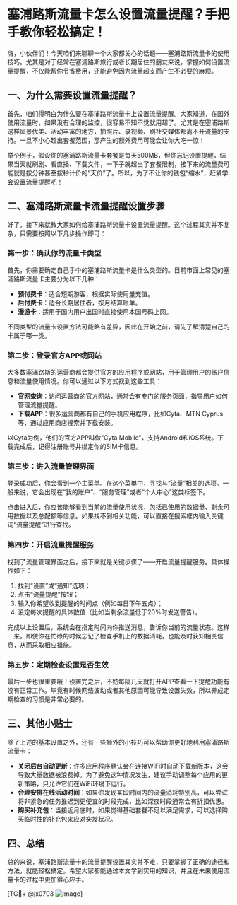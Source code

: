 # 塞浦路斯流量卡怎么设置流量提醒？手把手教你轻松搞定！

嗨，小伙伴们！今天咱们来聊聊一个大家都关心的话题——塞浦路斯流量卡的使用技巧。尤其是对于经常在塞浦路斯旅行或者长期居住的朋友来说，掌握如何设置流量提醒，不仅能帮你节省费用，还能避免因为流量超支而产生不必要的麻烦。

## 一、为什么需要设置流量提醒？

首先，咱们得明白为什么要在塞浦路斯流量卡上设置流量提醒。大家知道，在国外使用流量时，如果没有合理的监控，很容易不知不觉就用超了。尤其是在塞浦路斯这样风景优美、活动丰富的地方，拍照片、录视频、刷社交媒体都离不开流量的支持。一旦不小心超出套餐范围，那产生的额外费用可能会让你大吃一惊！

举个例子，假设你的塞浦路斯流量卡套餐是每天500MB，但你忘记设置提醒，结果当天就刷剧、看直播、下载文件，一下子就超出了套餐限制，接下来的流量费可能就是按分钟甚至按秒计价的“天价”了。所以，为了不让你的钱包“缩水”，赶紧学会设置流量提醒吧！

## 二、塞浦路斯流量卡流量提醒设置步骤

好了，接下来就教大家如何给塞浦路斯流量卡设置流量提醒。这个过程其实并不复杂，只需要按照以下几步操作即可：

### 第一步：确认你的流量卡类型

首先，你需要确定自己手中的塞浦路斯流量卡是什么类型的。目前市面上常见的塞浦路斯流量卡主要分为以下几种：

- **预付费卡**：适合短期游客，根据实际使用量充值。
- **后付费卡**：适合长期居住者，按月结算账单。
- **漫游卡**：适用于国内用户出国时直接使用本国号码上网。

不同类型的流量卡设置方法可能略有差异，因此在开始之前，请先了解清楚自己的卡属于哪一类。

### 第二步：登录官方APP或网站

大多数塞浦路斯的运营商都会提供官方的应用程序或网站，用于管理用户的账户信息和流量使用情况。你可以通过以下方式找到这些工具：

- **官网查询**：访问运营商的官方网站，通常会有专门的服务页面，指导用户如何管理流量提醒。
- **下载APP**：很多运营商都有自己的手机应用程序，比如Cyta、MTN Cyprus等，通过应用商店搜索并下载安装。

以Cyta为例，他们的官方APP叫做“Cyta Mobile”，支持Android和iOS系统。下载完成后，记得注册账号并绑定你的SIM卡信息。

### 第三步：进入流量管理界面

登录成功后，你会看到一个主菜单。在这个菜单中，寻找与“流量”相关的选项。一般来说，它会出现在“我的账户”、“服务管理”或者“个人中心”这类标签下。

点击进入后，你应该能够看到当前的流量使用状况，包括已使用的数据量、剩余可用数据以及总配额等信息。如果找不到相关功能，可以直接在搜索框内输入关键词“流量提醒”进行查找。

### 第四步：开启流量提醒服务

找到了流量管理界面之后，接下来就是关键步骤了——开启流量提醒服务。具体操作如下：

1. 找到“设置”或“通知”选项；
2. 点击“流量提醒”按钮；
3. 输入你希望收到提醒的时间点（例如每日下午五点）；
4. 设定每次提醒的具体数值（比如当剩余流量低于20%时发送警告）。

完成以上设置后，系统会在指定时间向你推送消息，告诉你当前的流量状态。这样一来，即使你在忙碌的时候忘记了检查手机上的数据消耗，也能及时获知相关信息，从而采取相应措施。

### 第五步：定期检查设置是否生效

最后一步也很重要哦！设置完之后，不妨每隔几天就打开APP查看一下提醒功能有没有正常工作。毕竟有时候网络波动或者其他原因可能导致设置失效，所以养成定期检查的习惯是非常必要的。

## 三、其他小贴士

除了上述的基本设置之外，还有一些额外的小技巧可以帮助你更好地利用塞浦路斯流量卡：

- **关闭后台自动更新**：许多应用程序默认会在连接WiFi时自动下载新版本，这会导致大量数据被浪费掉。为了避免这种情况发生，建议手动调整每个应用的更新策略，只允许它们在WiFi环境下运行。
- **合理安排在线活动时间**：如果你发现某段时间内的流量消耗特别高，可以尝试将非紧急的任务推迟到更便宜的时段完成，比如深夜时段通常会有折扣优惠。
- **购买补充包**：当接近月底时，如果觉得基础套餐不足以满足需求，可以选择购买临时性的补充包来应对突发状况。

## 四、总结

总的来说，塞浦路斯流量卡的流量提醒设置其实并不难，只要掌握了正确的途径和方法，就能轻松搞定。希望大家都能通过本文学到实用的知识，并且在未来使用流量卡的过程中更加得心应手。

[TG💪+ @jx0703 ![Image](https://github.com/user-attachments/assets/dbca1d08-cadb-493c-b0ec-ad6f7a83f270)]